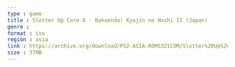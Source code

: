 ```yaml
---
type : game
title : Slotter Up Core 6 - Bakuenda! Kyojin no Hoshi II (Japan)
genre : 
format : iso
region : asia
link : https://archive.org/download/PS2-ASIA-ROMS321COM/Slotter%20Up%20Core%206%20-%20Bakuenda%21%20Kyojin%20no%20Hoshi%20II%20%28Japan%29.7z
size : 37MB
---
```

